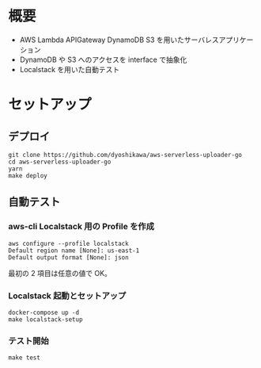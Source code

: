 # 概要

- AWS Lambda APIGateway DynamoDB S3 を用いたサーバレスアプリケーション
- DynamoDB や S3 へのアクセスを interface で抽象化
- Localstack を用いた自動テスト

# セットアップ

## デプロイ

```
git clone https://github.com/dyoshikawa/aws-serverless-uploader-go
cd aws-serverless-uploader-go
yarn
make deploy
```

## 自動テスト

### aws-cli Localstack 用の Profile を作成

```
aws configure --profile localstack
Default region name [None]: us-east-1
Default output format [None]: json
```

最初の 2 項目は任意の値で OK。

### Localstack 起動とセットアップ

```
docker-compose up -d
make localstack-setup
```

### テスト開始

```
make test
```
